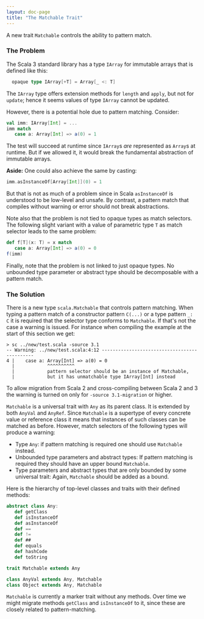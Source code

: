 ```yaml
---
layout: doc-page
title: "The Matchable Trait"
---
```


A new trait `Matchable` controls the ability to pattern match.

### The Problem

The Scala 3 standard library has a type `IArray` for immutable
arrays that is defined like this:

```scala
  opaque type IArray[+T] = Array[_ <: T]
```

The `IArray` type offers extension methods for `length` and `apply`, but not for `update`; hence it seems values of type `IArray` cannot be updated.

However, there is a potential hole due to pattern matching. Consider:

```scala
val imm: IArray[Int] = ...
imm match
   case a: Array[Int] => a(0) = 1
```

The test will succeed at runtime since `IArray`s _are_ represented as
`Array`s at runtime. But if we allowed it, it would break the fundamental abstraction of immutable arrays.

__Aside:__ One could also achieve the same by casting:

```scala
imm.asInstanceOf[Array[Int]](0) = 1
```

But that is not as much of a problem since in Scala `asInstanceOf` is understood to be low-level and unsafe. By contrast, a pattern match that compiles without warning or error should not break abstractions.

Note also that the problem is not tied to opaque types as match selectors. The following slight variant with a value of parametric
type `T` as match selector leads to the same problem:

```scala
def f[T](x: T) = x match
   case a: Array[Int] => a(0) = 0
f(imm)
```

Finally, note that the problem is not linked to just opaque types. No unbounded type parameter or abstract type should be decomposable with a pattern match.

### The Solution

There is a new type `scala.Matchable` that controls pattern matching. When typing a pattern match of a constructor pattern `C(...)` or
a type pattern `_: C` it is required that the selector type conforms
to `Matchable`. If that's not the case a warning is issued. For instance when compiling the example at the start of this section we get:

```
> sc ../new/test.scala -source 3.1
-- Warning: ../new/test.scala:4:12 ---------------------------------------------
4 |    case a: Array[Int] => a(0) = 0
  |            ^^^^^^^^^^
  |            pattern selector should be an instance of Matchable,
  |            but it has unmatchable type IArray[Int] instead
```

To allow migration from Scala 2 and cross-compiling
between Scala 2 and 3 the warning is turned on only for `-source 3.1-migration` or higher.

`Matchable` is a universal trait with `Any` as its parent class. It is
extended by both `AnyVal` and `AnyRef`. Since `Matchable` is a supertype of every concrete value or reference class it means that instances of such classes can be matched as before. However, match selectors of the following types will produce a warning:

- Type `Any`: if pattern matching is required one should use `Matchable` instead.
- Unbounded type parameters and abstract types: If pattern matching is required they should have an upper bound `Matchable`.
- Type parameters and abstract types that are only bounded by some
  universal trait: Again, `Matchable` should be added as a bound.

Here is the hierarchy of top-level classes and traits with their defined methods:

```scala
abstract class Any:
   def getClass
   def isInstanceOf
   def asInstanceOf
   def ==
   def !=
   def ##
   def equals
   def hashCode
   def toString

trait Matchable extends Any

class AnyVal extends Any, Matchable
class Object extends Any, Matchable
```

`Matchable` is currently a marker trait without any methods. Over time
we might migrate methods `getClass` and `isInstanceOf` to it, since these are closely related to pattern-matching.
